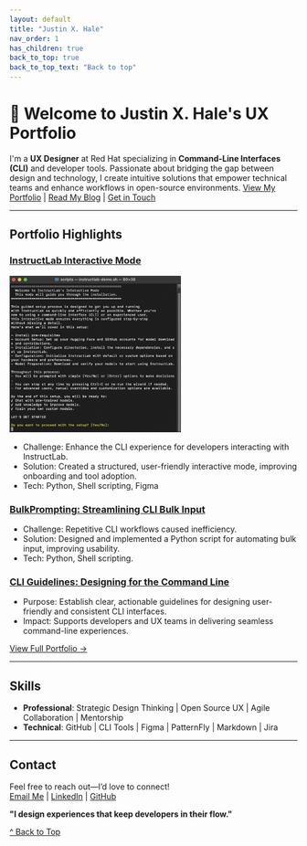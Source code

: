 ```yaml
---
layout: default
title: "Justin X. Hale"
nav_order: 1
has_children: true
back_to_top: true
back_to_top_text: "Back to top"
---
```

<a id="back-to-top"></a>

# 👋 Welcome to Justin X. Hale's UX Portfolio

I'm a **UX Designer** at Red Hat specializing in **Command-Line Interfaces (CLI)** and developer tools. Passionate about bridging the gap between design and 
technology, I create intuitive solutions that empower technical teams and enhance workflows in open-source environments.
[View My Portfolio](#portfolio-highlights) | [Read My Blog](./blog) | [Get in Touch](#contact)

---

## Portfolio Highlights
### [InstructLab Interactive Mode](https://github.com/JustinXHale/instructlab-interactivemode)
<img src="/portfolio/instructlab-interactive-mode/assets/Intro screen to interactive mode.png" alt="InstructLab Interactive Mode Screenshot" style="max-width:300px; height:auto;">

- Challenge: Enhance the CLI experience for developers interacting with InstructLab.
- Solution: Created a structured, user-friendly interactive mode, improving onboarding and tool adoption.
- Tech: Python, Shell scripting, Figma

### [BulkPrompting: Streamlining CLI Bulk Input](https://github.com/JustinXHale/bulkprompting)  
- Challenge: Repetitive CLI workflows caused inefficiency.
- Solution: Designed and implemented a Python script for automating bulk input, improving usability.
- Tech: Python, Shell scripting.

### [CLI Guidelines: Designing for the Command Line](https://www.uxd-hub.com/entries/design/cli-guidelines)  
- Purpose: Establish clear, actionable guidelines for designing user-friendly and consistent CLI interfaces.
- Impact: Supports developers and UX teams in delivering seamless command-line experiences.

[View Full Portfolio →](#portfolio-highlights)

---

## Skills
- **Professional**: Strategic Design Thinking | Open Source UX | Agile Collaboration | Mentorship  
- **Technical**: GitHub | CLI Tools | Figma | PatternFly | Markdown | Jira

---

## Contact
Feel free to reach out—I’d love to connect!  
[Email Me](mailto:justinxhale@gmail.com) | [LinkedIn](https://www.linkedin.com/in/justinxhale) | [GitHub](https://github.com/justinxhale)

**"I design experiences that keep developers in their flow."** 

<a href="#top" id="back-to-top">^ Back to Top</a>

